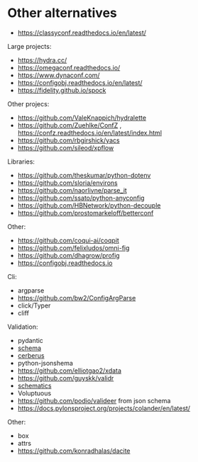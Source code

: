 
# Other alternatives

* https://classyconf.readthedocs.io/en/latest/


Large projects:
* https://hydra.cc/
* https://omegaconf.readthedocs.io/
* https://www.dynaconf.com/ 
* https://configobj.readthedocs.io/en/latest/
* https://fidelity.github.io/spock

Other projecs:
* https://github.com/ValeKnappich/hydralette
* https://github.com/Zuehlke/ConfZ , https://confz.readthedocs.io/en/latest/index.html
* https://github.com/rbgirshick/yacs
* https://github.com/sileod/xpflow



Libraries:
* https://github.com/theskumar/python-dotenv
* https://github.com/sloria/environs
* https://github.com/naorlivne/parse_it
* https://github.com/ssato/python-anyconfig 
* https://github.com/HBNetwork/python-decouple
* https://github.com/prostomarkeloff/betterconf

Other:
* https://github.com/coqui-ai/coqpit
* https://github.com/felixludos/omni-fig
* https://github.com/dhagrow/profig
* https://configobj.readthedocs.io

Cli:
* argparse
* https://github.com/bw2/ConfigArgParse
* click/Typer
* cliff

Validation:
* pydantic
* [schema](https://github.com/keleshev/schema)
* [cerberus](https://docs.python-cerberus.org/)
* python-jsonshema
* https://github.com/elliotgao2/xdata
* https://github.com/guyskk/validr
* [schematics](https://schematics.readthedocs.io/en/latest/)
* Voluptuous
* https://github.com/podio/valideer from json schema
* https://docs.pylonsproject.org/projects/colander/en/latest/

Other:
* box
* attrs
* https://github.com/konradhalas/dacite

